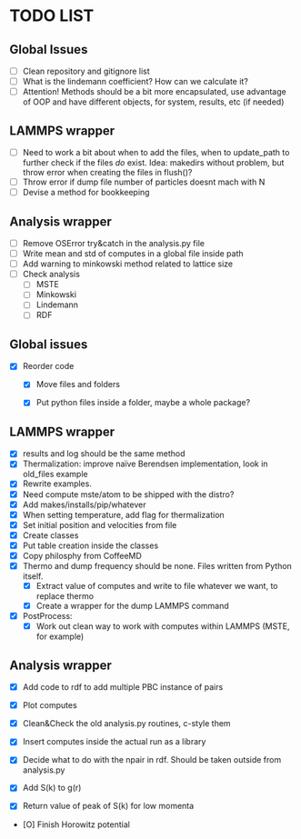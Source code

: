 TODO LIST
=========

Global Issues
-------------

- [ ] Clean repository and gitignore list
- [ ] What is the lindemann coefficient? How can we calculate it?
- [ ] Attention! Methods should be a bit more encapsulated, use
      advantage of OOP and have different objects, for system,
      results, etc (if needed)

LAMMPS wrapper
--------------

- [ ] Need to work a bit about when to add the files, when to 
      update_path to further check if the files *do* exist.
      Idea: makedirs without problem, but throw error when creating
      the files in flush()?
- [ ] Throw error if dump file number of particles doesnt mach with N
- [ ] Devise a method for bookkeeping

Analysis wrapper
----------------

- [ ] Remove OSError try&catch in the analysis.py file
- [ ] Write mean and std of computes in a global file inside path
- [ ] Add warning to minkowski method related to lattice size
- [ ] Check analysis
  * [ ] MSTE
  * [ ] Minkowski
  * [ ] Lindemann
  * [ ] RDF

Global issues
-------------

- [X] Reorder code
  * [X] Move files and folders
  * [X] Put python files inside a folder, maybe a whole package?


LAMMPS wrapper
--------------

- [X] results and log should be the same method
- [X] Thermalization: improve naïve Berendsen implementation, look in
      old_files example
- [X] Rewrite examples.
- [X] Need compute mste/atom to be shipped with the distro?
- [X] Add makes/installs/pip/whatever
- [X] When setting temperature, add flag for thermalization
- [X] Set initial position and velocities from file
- [X] Create classes
- [X] Put table creation inside the classes
- [X] Copy philosphy from CoffeeMD
- [X] Thermo and dump frequency should be none. Files written from 
      Python itself. 
  * [X] Extract value of computes and write to file whatever
        we want, to replace thermo
  * [X] Create a wrapper for the dump LAMMPS command
- [X] PostProcess:
  * [X] Work out clean way to work with computes within LAMMPS (MSTE, 
        for example)

Analysis wrapper
----------------

- [X] Add code to rdf to add multiple PBC instance of pairs
- [X] Plot computes
- [X] Clean&Check the old analysis.py routines, c-style them
- [X] Insert computes inside the actual run as a library
- [X] Decide what to do with the npair in rdf. Should be taken
      outside from analysis.py
- [X] Add S(k) to g(r)
- [X] Return value of peak of S(k) for low momenta


- [O] Finish Horowitz potential
